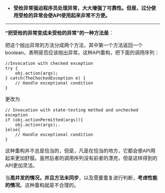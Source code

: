 <font size = "3">

- **受检异常强迫程序员处理异常，大大增强了可靠性。但是，过分使用受检的异常会使API使用起来非常不方便。**

---
**“把受检的异常变成未受检的异常”的一种方法是**：

把这个抛出异常的方法分成两个方法，其中第一个方法返回一个boolean，表明是否应该抛出异常。这种API重构，把下面的调用序列：

```
//Invocation with checked exception
try {
    obj.action(args);
} catch(TheCheckedException e) {
    // Handle exceptional condition
}
```
更改为
```
// Invocation with state-testing method and unchecked exception
if (obj.actionPermitted(args)){
    obj.action(args);.
}else{
    // Handle exceptional condition
}
```
这种重构并不总是恰当的，但是，凡是在恰当的地方，它都会使API用起来更加舒服。虽然后者的调用序列没有前者的漂亮，但是这样得到的API更加灵活。

当**高并发的情况，并且方法未同步**，以及需要重复进行判断，**考虑性能的情况**。这种重构就是不合理的。
</font>